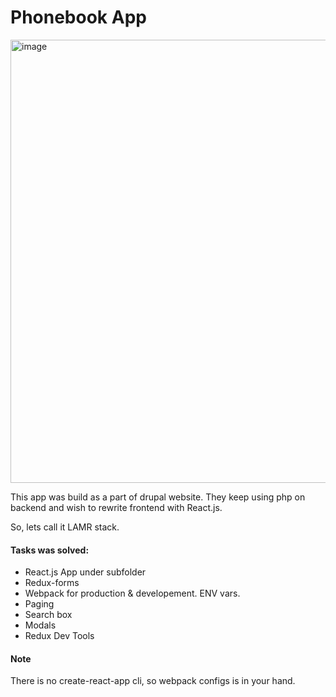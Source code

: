 # Phonebook App

<img width="709" alt="image" src="https://user-images.githubusercontent.com/8204364/34856499-69be92c4-f713-11e7-8851-e5f4ef73ebfd.png">

This app was build as a part of drupal website. They keep using php on backend and wish to rewrite frontend with React.js.

So, lets call it LAMR stack.

#### Tasks was solved:
 * React.js App under subfolder
 * Redux-forms
 * Webpack for production & developement. ENV vars.
 * Paging
 * Search box
 * Modals
 * Redux Dev Tools
 
 #### Note
 There is no create-react-app cli, so webpack configs is in your hand.
 
 
 